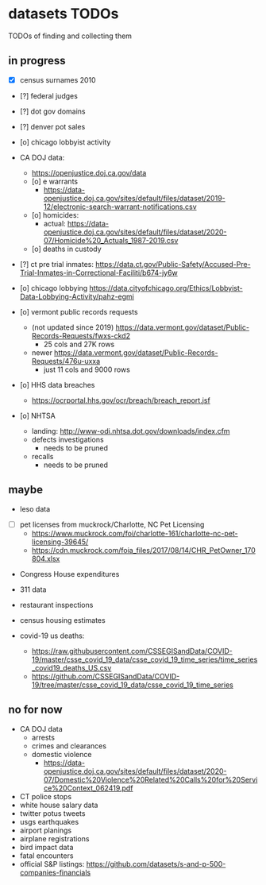 
# datasets TODOs

TODOs of finding and collecting them


## in progress

- [x] census surnames 2010
- [?] federal judges
- [?] dot gov domains
- [?] denver pot sales
- [o] chicago lobbyist activity
- CA DOJ data: 
    - https://openjustice.doj.ca.gov/data
    - [o] e warrants
        - https://data-openjustice.doj.ca.gov/sites/default/files/dataset/2019-12/electronic-search-warrant-notifications.csv
    - [o] homicides:
        - actual: https://data-openjustice.doj.ca.gov/sites/default/files/dataset/2020-07/Homicide%20_Actuals_1987-2019.csv
    - [o] deaths in custody

- [?] ct pre trial inmates: https://data.ct.gov/Public-Safety/Accused-Pre-Trial-Inmates-in-Correctional-Faciliti/b674-jy6w
- [o] chicago lobbying https://data.cityofchicago.org/Ethics/Lobbyist-Data-Lobbying-Activity/pahz-egmi

- [o] vermont public records requests
    - (not updated since 2019) https://data.vermont.gov/dataset/Public-Records-Requests/fwxs-ckd2
        - 25 cols and 27K rows
    - newer https://data.vermont.gov/dataset/Public-Records-Requests/476u-uxxa
        - just 11 cols and 9000 rows

- [o] HHS data breaches
    - https://ocrportal.hhs.gov/ocr/breach/breach_report.jsf 

- [o] NHTSA 
    - landing: http://www-odi.nhtsa.dot.gov/downloads/index.cfm
    - defects investigations
        - needs to be pruned
    - recalls
        - needs to be pruned


## maybe

- leso data

- [ ] pet licenses from muckrock/Charlotte, NC Pet Licensing
    - https://www.muckrock.com/foi/charlotte-161/charlotte-nc-pet-licensing-39645/
    - https://cdn.muckrock.com/foia_files/2017/08/14/CHR_PetOwner_170804.xlsx

- Congress House expenditures
- 311 data
- restaurant inspections

- census housing estimates
- covid-19 us deaths: 
    - https://raw.githubusercontent.com/CSSEGISandData/COVID-19/master/csse_covid_19_data/csse_covid_19_time_series/time_series_covid19_deaths_US.csv
    - https://github.com/CSSEGISandData/COVID-19/tree/master/csse_covid_19_data/csse_covid_19_time_series


## no for now

- CA DOJ data
    - arrests
    - crimes and clearances
    - domestic violence
        - https://data-openjustice.doj.ca.gov/sites/default/files/dataset/2020-07/Domestic%20Violence%20Related%20Calls%20for%20Service%20Context_062419.pdf
- CT police stops
- white house salary data
- twitter potus tweets
- usgs earthquakes
- airport planings
- airplane registrations
- bird impact data
- fatal encounters
- official S&P listings: https://github.com/datasets/s-and-p-500-companies-financials
